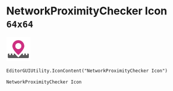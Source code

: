 # NetworkProximityChecker Icon `64x64`
<img src="/img/NetworkProximityChecker%20Icon.png" width=64 height=64>

``` CSharp
EditorGUIUtility.IconContent("NetworkProximityChecker Icon")
```
```
NetworkProximityChecker Icon
```
